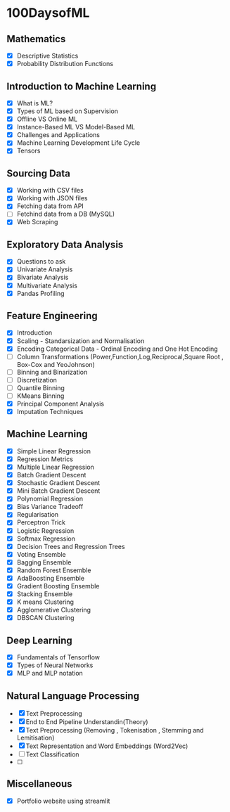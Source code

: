 # 100DaysofML
## Mathematics
- [x] Descriptive Statistics
- [x] Probability Distribution Functions
      
## Introduction to Machine Learning
- [x] What is ML?
- [x] Types of ML based on Supervision
- [x] Offline VS Online ML
- [x] Instance-Based ML VS Model-Based ML
- [x] Challenges and Applications
- [x] Machine Learning Development Life Cycle
- [x] Tensors  

## Sourcing Data
- [x] Working with CSV files
- [x] Working with JSON files
- [x] Fetching data from API
- [ ] Fetchind data from a DB (MySQL)
- [x] Web Scraping 

## Exploratory Data Analysis
- [x] Questions to ask 
- [x] Univariate Analysis
- [x] Bivariate Analysis
- [x] Multivariate Analysis
- [x] Pandas Profiling

## Feature Engineering
- [x] Introduction
- [x] Scaling - Standarsization and Normalisation
- [x] Encoding Categorical Data - Ordinal Encoding and One Hot Encoding
- [ ] Column Transformations (Power,Function,Log,Reciprocal,Square Root , Box-Cox and YeoJohnson) 
- [ ] Binning and Binarization
- [ ] Discretization
- [ ] Quantile Binning
- [ ] KMeans Binning
- [x] Principal Component Analysis
- [x] Imputation Techniques  

## Machine Learning  
- [x] Simple Linear Regression
- [x] Regression Metrics
- [x] Multiple Linear Regression
- [x] Batch Gradient Descent
- [x] Stochastic Gradient Descent
- [x] Mini Batch Gradient Descent
- [x] Polynomial Regression
- [x] Bias Variance Tradeoff
- [x] Regularisation
- [x] Perceptron Trick
- [x] Logistic Regression
- [x] Softmax Regression
- [x] Decision Trees and Regression Trees
- [x] Voting Ensemble
- [x] Bagging Ensemble
- [x] Random Forest Ensemble
- [x] AdaBoosting Ensemble
- [x] Gradient Boosting Ensemble
- [x] Stacking Ensemble
- [x] K means Clustering
- [x] Agglomerative Clustering 
- [x] DBSCAN Clustering 

## Deep Learning
- [x] Fundamentals of Tensorflow
- [x] Types of Neural Networks
- [x] MLP and MLP notation

## Natural Language Processing 
- [x] Text Preprocessing
- [x] End to End Pipeline Understandin(Theory)
- [x] Text Preprocessing (Removing , Tokenisation , Stemming and Lemitisation)
- [x] Text Representation and Word Embeddings (Word2Vec)
- [ ] Text Classification
- [ ] 

## Miscellaneous 
- [x] Portfolio website using streamlit
